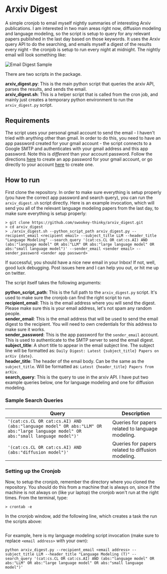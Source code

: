 # Arxiv Digest

A simple cronjob to email myself nightly summaries of interesting Arxiv publications. I am interested in two main areas right now, diffusion modeling and language modeling,
so the script is setup to query for any relevant papers published in the last day based on those keywords. It uses the Arxiv query API to do the searching, and emails myself a digest of the results
every night - the cronjob is setup to run every night at midnight. The nightly email will look something like:

![Email Digest Sample](https://drive.google.com/uc?export=view&id=1w10VO7LO2c8e5pi9xaeFCnW38AeLzD0j)

There are two scripts in the package.

**arxiv_digest.py**: This is the main python script that queries the arxiv API, parses the results, and sends the email.</br>
**arxiv_digest.sh**: This is a helper script that is called from the cron job, and mainly just creates a temporary python environment to run the `arxiv_digest.py` script.</br>

## Requirements

The script uses your personal gmail account to send the email - I haven't tried with anything other than gmail. In order to do this, you need to have an app password created for your gmail account - the script connects to a Google SMTP and authenticates with your gmail address and this app password. Note this is *different* than your account password. Follow the directions [here](https://support.google.com/mail/answer/185833?hl=en) to create an app password for your gmail account, or go directly to your account [here](https://myaccount.google.com/apppasswords) to create one.

## How to run

First clone the repository. In order to make sure everything is setup properly (you have the correct app password and search query), you can run the `arxiv_digest.sh` script directly. Here is an example invocation, which will send you all of the relevant language modeling papers from the last day, to make sure everything is setup properly:

```
> git clone https://github.com/swookey-thinky/arxiv_digest.git
> cd arxiv_digest
> ./arxiv_digest.sh --python_script_path arxiv_digest.py --recipient_email <recipient email> --subject_title LLM --header_title "Language Modeling" --search_query '(cat:cs.CL OR cat:cs.AI) AND (abs:"language model" OR abs:"LLM" OR abs:"large language model" OR abs:"small language model")' --sender_email <sender email> --sender_password <sender app password>
```
If successful, you should have a nice new email in your Inbox! If not, well, good luck debugging. Post issues here and I can help you out, or hit me up on twitter.

The script itself takes the following arguments:

**python_script_path**: This is the full path to the `arxiv_digest.py` script. It's used to make sure the cronjob can find the right script to run.</br>
**recipient_email**: This is the email address where you will send the digest. Please make sure this is your email address, let's not spam any random people.</br>
**sender_email**: This is the email address that will be used to send the email digest to the recipient. You will need to own credentials for this address to make sure it works.</br>
**sender_password**: This is the app password for the `sender_email` account. This is used to authenticate to the SMTP server to send the email digest.</br>
**subject_title**: A short title to appear in the email subject line. The subject line will be formatted as: `Daily Digest: Latest {subject_title} Papers on arXiv {date}`.</br>
**header_title**: The header of the email body. Can be the same as the `subject_title`. Will be formatted as: `Latest {header_title} Papers from arXiv`.</br>
**search_query**: This is the query to use in the arxiv API. I have put two example queries below, one for language modeling and one for diffusion modeling.</br>

### Sample Search Queries

| Query | Description
| ----- | -----
| `'(cat:cs.CL OR cat:cs.AI) AND (abs:"language model" OR abs:"LLM" OR abs:"large language model" OR abs:"small language model")'` | Queries for papers related to language modeling.
| `'(cat:cs.CL OR cat:cs.AI) AND (abs:"diffusion model")'` | Queries for papers related to diffusion modeling.

### Setting up the Cronjob

Now, to setup the cronjob, remember the directory where you cloned the repository. You should do this from a machine that is always on, since if the machine is not always on (like yur laptop) the cronjob won't run at the right times. From the terminal, type:

```
> crontab -e
```

In the cronjob window, add the following line, which creates a task the run the scripts above:

```
```

For example, here is my language modeling script invocation (make sure to replace `<email address>` with your own):

```
python arxiv_digest.py --recipient_email <email address> --subject_title LLM --header_title "Language Modeling (T)" --search_query '(cat:cs.CL OR cat:cs.AI) AND (abs:"language model" OR abs:"LLM" OR abs:"large language model" OR abs:"small language model")'
```
